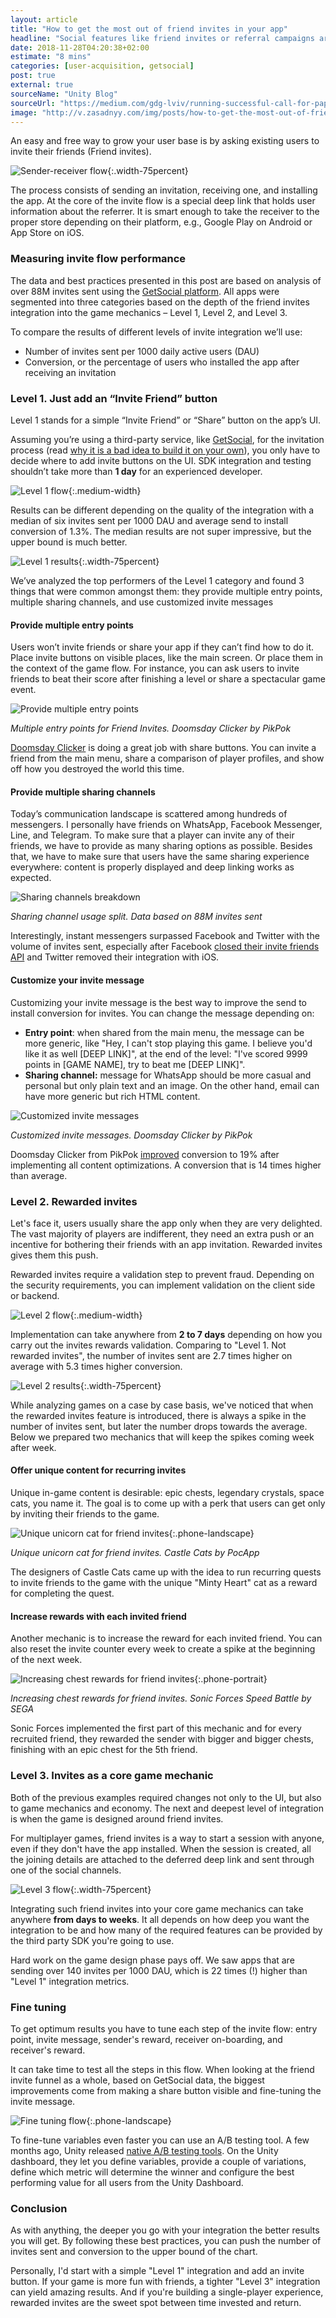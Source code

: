```yaml
---
layout: article
title: "How to get the most out of friend invites in your app"
headline: "Social features like friend invites or referral campaigns are one of the most overlooked game mechanics. Common questions: how much time does it take to implement them, and what results can you expect? In this post, we’ll shed some light on the implementation process, best practices, and metrics to evaluate your results."
date: 2018-11-28T04:20:38+02:00
estimate: "8 mins"
categories: [user-acquisition, getsocial]
post: true
external: true
sourceName: "Unity Blog"
sourceUrl: "https://medium.com/gdg-lviv/running-successful-call-for-papers-c30514f82474"
image: "http://v.zasadnyy.com/img/posts/how-to-get-the-most-out-of-friend-invites-in-your-app/hero.png"
---
```


An easy and free way to grow your user base is by asking existing users to invite their friends (Friend invites).

![Sender-receiver flow](/img/posts/how-to-get-the-most-out-of-friend-invites-in-your-app/sender-receiver-invite-flow.png){:.width-75percent}

The process consists of sending an invitation, receiving one, and installing the app. At the core of the invite flow is a special deep link that holds user information about the referrer. It is smart enough to take the receiver to the proper store depending on their platform, e.g., Google Play on Android or App Store on iOS.

### Measuring invite flow performance

The data and best practices presented in this post are based on analysis of over 88M invites sent using the [GetSocial platform](https://www.getsocial.im/?utm_source=unity&utm_campaign=unity-blog&utm_content=get-the-most-out-si). All apps were segmented into three categories based on the depth of the friend invites integration into the game mechanics – Level 1, Level 2, and Level 3.

To compare the results of different levels of invite integration we’ll use:

- Number of invites sent per 1000 daily active users (DAU)
- Conversion, or the percentage of users who installed the app after receiving an invitation


### Level 1. Just add an “Invite Friend” button

Level 1 stands for a simple “Invite Friend” or “Share” button on the app’s UI.

Assuming you’re using a third-party service, like [GetSocial](https://assetstore.unity.com/packages/tools/integration/getsocial-social-features-for-user-acquisition-engagement-and-re-123383), for the invitation process (read [why it is a bad idea to build it on your own](https://www.getsocial.im/evaluate-build-buy-mobilegrowthstack/?utm_source=unity&utm_campaign=unity-blog&utm_content=get-the-most-out-si)), you only have to decide where to add invite buttons on the UI. SDK integration and testing shouldn’t take more than **1 day** for an experienced developer.

![Level 1 flow](/img/posts/how-to-get-the-most-out-of-friend-invites-in-your-app/just-add-invite-button-flow.png){:.medium-width}

Results can be different depending on the quality of the integration with a median of six invites sent per 1000 DAU and average send to install conversion of 1.3%. The median results are not super impressive, but the upper bound is much better.

![Level 1 results](/img/posts/how-to-get-the-most-out-of-friend-invites-in-your-app/level-1-results.png){:.width-75percent}

We’ve analyzed the top performers of the Level 1 category and found 3 things that were common amongst them: they provide multiple entry points, multiple sharing channels, and use customized invite messages

#### Provide multiple entry points

Users won’t invite friends or share your app if they can’t find how to do it. Place invite buttons on visible places, like the main screen. Or place them in the context of the game flow. For instance, you can ask users to invite friends to beat their score after finishing a level or share a spectacular game event.

![Provide multiple entry points](/img/posts/how-to-get-the-most-out-of-friend-invites-in-your-app/multiple-entry-points.png)

*Multiple entry points for Friend Invites. Doomsday Clicker by PikPok*

[Doomsday Clicker](https://www.getsocial.im/case-study/pikpok/?utm_source=unity&utm_campaign=unity-blog&utm_content=get-the-most-out-si) is doing a great job with share buttons. You can invite a friend from the main menu, share a comparison of player profiles, and show off how you destroyed the world this time.

#### Provide multiple sharing channels

Today’s communication landscape is scattered among hundreds of messengers. I personally have friends on WhatsApp, Facebook Messenger, Line, and Telegram. To make sure that a player can invite any of their friends, we have to provide as many sharing options as possible. Besides that, we have to make sure that users have the same sharing experience everywhere: content is properly displayed and deep linking works as expected.

![Sharing channels breakdown](/img/posts/how-to-get-the-most-out-of-friend-invites-in-your-app/sharing-channels-breakdown.png)

*Sharing channel usage split. Data based on 88M invites sent*

Interestingly, instant messengers surpassed Facebook and Twitter with the volume of invites sent, especially after Facebook [closed their invite friends API](https://blog.getsocial.im/deprecation-of-face?utm_source=unity&utm_campaign=unity-blog&utm_content=get-the-most-out-sibook-invitable-friends-graph-api-and-its-impact-on-organic-growth/) and Twitter removed their integration with iOS.

#### Customize your invite message

Customizing your invite message is the best way to improve the send to install conversion for invites. You can change the message depending on:

- **Entry point**: when shared from the main menu, the message can be more generic, like "Hey, I can't stop playing this game. I believe you'd like it as well [DEEP LINK]", at the end of the level: "I've scored 9999 points in [GAME NAME], try to beat me [DEEP LINK]".
- **Sharing channel:** message for WhatsApp should be more casual and personal but only plain text and an image. On the other hand, email can have more generic but rich HTML content.

![Customized invite messages](/img/posts/how-to-get-the-most-out-of-friend-invites-in-your-app/customize-invite-message.png)

*Customized invite messages. Doomsday Clicker by PikPok*

Doomsday Clicker from PikPok [improved](https://www.getsocial.im/case-study/pikpok/?utm_source=unity&utm_campaign=unity-blog&utm_content=get-the-most-out-si) conversion to 19% after implementing all content optimizations. A conversion that is 14 times higher than average.


### Level 2. Rewarded invites

Let's face it, users usually share the app only when they are very delighted. The vast majority of players are indifferent, they need an extra push or an incentive for bothering their friends with an app invitation. Rewarded invites gives them this push.

Rewarded invites require a validation step to prevent fraud. Depending on the security requirements, you can implement validation on the client side or backend.

![Level 2 flow](/img/posts/how-to-get-the-most-out-of-friend-invites-in-your-app/level-2-flow.png){:.medium-width}

Implementation can take anywhere from **2 to 7 days** depending on how you carry out the invites rewards validation. Comparing to "Level 1. Not rewarded invites", the number of invites sent are 2.7 times higher on average with 5.3 times higher conversion.

![Level 2 results](/img/posts/how-to-get-the-most-out-of-friend-invites-in-your-app/level-2-results.png){:.width-75percent}

While analyzing games on a case by case basis, we've noticed that when the rewarded invites feature is introduced, there is always a spike in the number of invites sent, but later the number drops towards the average. Below we prepared two mechanics that will keep the spikes coming week after week.


#### Offer unique content for recurring invites

Unique in-game content is desirable: epic chests, legendary crystals, space cats, you name it. The goal is to come up with a perk that users can get only by inviting their friends to the game.

![Unique unicorn cat for friend invites](/img/posts/how-to-get-the-most-out-of-friend-invites-in-your-app/recurring-events.png){:.phone-landscape}

*Unique unicorn cat for friend invites. Castle Cats by PocApp*

The designers of Castle Cats came up with the idea to run recurring quests to invite friends to the game with the unique "Minty Heart" cat as a reward for completing the quest.


#### Increase rewards with each invited friend

Another mechanic is to increase the reward for each invited friend. You can also reset the invite counter every week to create a spike at the beginning of the next week.

![Increasing chest rewards for friend invites](/img/posts/how-to-get-the-most-out-of-friend-invites-in-your-app/increase-rewards.png){:.phone-portrait}

*Increasing chest rewards for friend invites. Sonic Forces Speed Battle by SEGA*

Sonic Forces implemented the first part of this mechanic and for every recruited friend, they rewarded the sender with bigger and bigger chests, finishing with an epic chest for the 5th friend.


### Level 3. Invites as a core game mechanic

Both of the previous examples required changes not only to the UI, but also to game mechanics and economy. The next and deepest level of integration is when the game is designed around friend invites.

For multiplayer games, friend invites is a way to start a session with anyone, even if they don't have the app installed. When the session is created, all the joining details are attached to the deferred deep link and sent through one of the social channels.

![Level 3 flow](/img/posts/how-to-get-the-most-out-of-friend-invites-in-your-app/level-3-flow.png){:.width-75percent}

Integrating such friend invites into your core game mechanics can take anywhere **from days to weeks**. It all depends on how deep you want the integration to be and how many of the required features can be provided by the third party SDK you're going to use.

Hard work on the game design phase pays off. We saw apps that are sending over 140 invites per 1000 DAU, which is 22 times (!) higher than "Level 1" integration metrics.


### Fine tuning

To get optimum results you have to tune each step of the invite flow: entry point, invite message, sender's reward, receiver on-boarding, and receiver's reward.

It can take time to test all the steps in this flow. When looking at the friend invite funnel as a whole, based on GetSocial data, the biggest improvements come from making a share button visible and fine-tuning the invite message.

![Fine tuning flow](/img/posts/how-to-get-the-most-out-of-friend-invites-in-your-app/fine-tunin-flow.png){:.phone-landscape}

To fine-tune variables even faster you can use an A/B testing tool. A few months ago, Unity released [native A/B testing tools](https://docs.unity3d.com/Manual/UnityAnalyticsABTesting.html). On the Unity dashboard, they let you define variables, provide a couple of variations, define which metric will determine the winner and configure the best performing value for all users from the Unity Dashboard.


### Conclusion

As with anything, the deeper you go with your integration the better results you will get. By following these best practices, you can push the number of invites sent and conversion to the upper bound of the chart.

Personally, I'd start with a simple "Level 1" integration and add an invite button. If your game is more fun with friends, a tighter "Level 3" integration can yield amazing results. And if you're building a single-player experience, rewarded invites are the sweet spot between time invested and return.

